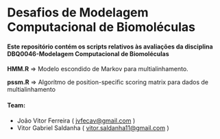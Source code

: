 # Desafios de Modelagem Computacional de Biomoléculas

#### Este repositório contém os scripts relativos às avaliações da disciplina DBQ0046-Modelagem Computacional de Biomoléculas

**HMM.R** => Modelo escondido de Markov para multialinhamento.

**pssm.R** => Algorítmo de position-specific scoring matrix para dados de multialinhamento

#### Team:
* João Vitor Ferreira ( jvfecav@gmail.com )
* Vitor Gabriel Saldanha ( vitor.saldanha11@gmail.com )